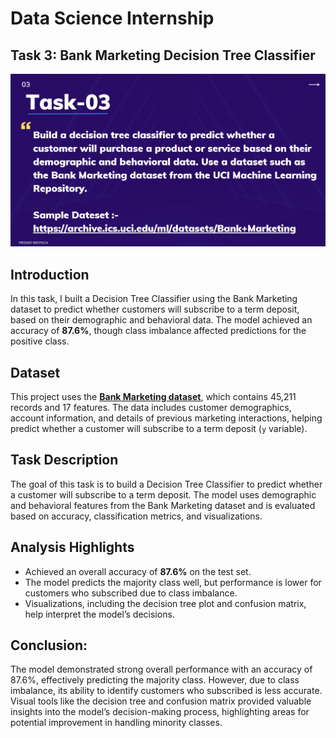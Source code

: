 # Data Science Internship
## Task 3: Bank Marketing Decision Tree Classifier
![Screenshot](Task3.png)
## Introduction
In this task, I built a Decision Tree Classifier using the Bank Marketing dataset to predict whether customers will subscribe to a term deposit, based on their demographic and behavioral data. The model achieved an accuracy of **87.6%**, though class imbalance affected predictions for the positive class.
## Dataset

This project uses the [**Bank Marketing dataset**](https://archive.ics.uci.edu/ml/datasets/bank+marketing), which contains 45,211 records and 17 features. The data includes customer demographics, account information, and details of previous marketing interactions, helping predict whether a customer will subscribe to a term deposit (`y` variable).

## Task Description

The goal of this task is to build a Decision Tree Classifier to predict whether a customer will subscribe to a term deposit. The model uses demographic and behavioral features from the Bank Marketing dataset and is evaluated based on accuracy, classification metrics, and visualizations.
## Analysis Highlights

- Achieved an overall accuracy of **87.6%** on the test set.
- The model predicts the majority class well, but performance is lower for customers who subscribed due to class imbalance.
- Visualizations, including the decision tree plot and confusion matrix, help interpret the model’s decisions.
## Conclusion:
The model demonstrated strong overall performance with an accuracy of 87.6%, effectively predicting the majority class. However, due to class imbalance, its ability to identify customers who subscribed is less accurate. Visual tools like the decision tree and confusion matrix provided valuable insights into the model’s decision-making process, highlighting areas for potential improvement in handling minority classes.
